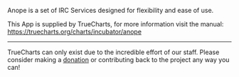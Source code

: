 Anope is a set of IRC Services designed for flexibility and ease of use.


This App is supplied by TrueCharts, for more information visit the manual: https://truecharts.org/charts/incubator/anope

---

TrueCharts can only exist due to the incredible effort of our staff.
Please consider making a [donation](https://truecharts.org/docs/about/sponsor) or contributing back to the project any way you can!
